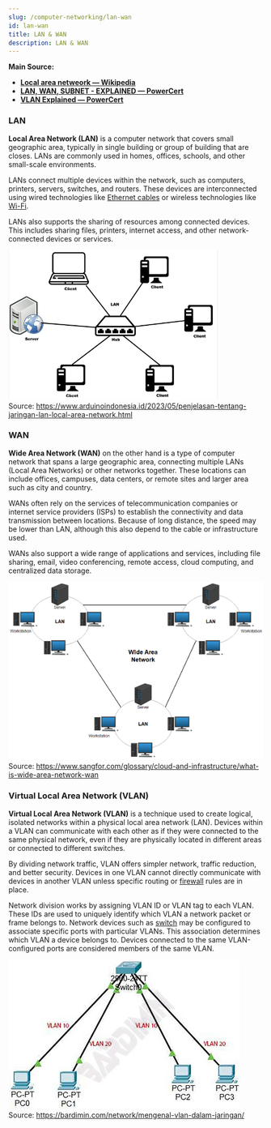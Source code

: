 ```yaml
---
slug: /computer-networking/lan-wan
id: lan-wan
title: LAN & WAN
description: LAN & WAN
---
```


**Main Source:**

- **[Local area netweork — Wikipedia](https://en.wikipedia.org/wiki/Local_area_network)**
- **[LAN, WAN, SUBNET - EXPLAINED — PowerCert](https://youtu.be/NyZWSvSj8ek?si=cWLETY4kctAN1tBz)**
- **[VLAN Explained — PowerCert](https://youtu.be/jC6MJTh9fRE?si=CHBC4RogtqYM7v5c)**

### LAN

**Local Area Network (LAN)** is a computer network that covers small geographic area, typically in single building or group of building that are closes. LANs are commonly used in homes, offices, schools, and other small-scale environments.

LANs connect multiple devices within the network, such as computers, printers, servers, switches, and routers. These devices are interconnected using wired technologies like [Ethernet cables](/computer-networking/ethernet) or wireless technologies like [Wi-Fi](/computer-networking/wi-fi).

LANs also supports the sharing of resources among connected devices. This includes sharing files, printers, internet access, and other network-connected devices or services.

![LAN that consists of connected local devices to hub](./lan.png)  
Source: https://www.arduinoindonesia.id/2023/05/penjelasan-tentang-jaringan-lan-local-area-network.html

### WAN

**Wide Area Network (WAN)** on the other hand is a type of computer network that spans a large geographic area, connecting multiple LANs (Local Area Networks) or other networks together. These locations can include offices, campuses, data centers, or remote sites and larger area such as city and country.

WANs often rely on the services of telecommunication companies or internet service providers (ISPs) to establish the connectivity and data transmission between locations. Because of long distance, the speed may be lower than LAN, although this also depend to the cable or infrastructure used.

WANs also support a wide range of applications and services, including file sharing, email, video conferencing, remote access, cloud computing, and centralized data storage.

![WAN connects LAN together](./wan.png)  
Source: https://www.sangfor.com/glossary/cloud-and-infrastructure/what-is-wide-area-network-wan

### Virtual Local Area Network (VLAN)

**Virtual Local Area Network (VLAN)** is a technique used to create logical, isolated networks within a physical local area network (LAN). Devices within a VLAN can communicate with each other as if they were connected to the same physical network, even if they are physically located in different areas or connected to different switches.

By dividing network traffic, VLAN offers simpler network, traffic reduction, and better security. Devices in one VLAN cannot directly communicate with devices in another VLAN unless specific routing or [firewall](/computer-security/network-security#firewall) rules are in place.

Network division works by assigning VLAN ID or VLAN tag to each VLAN. These IDs are used to uniquely identify which VLAN a network packet or frame belongs to. Network devices such as [switch](/computer-networking/switch) may be configured to associate specific ports with particular VLANs. This association determines which VLAN a device belongs to. Devices connected to the same VLAN-configured ports are considered members of the same VLAN.

![VLAN divided four computers into two by assigning ID 10 and 20](./vlan.png)  
Source: https://bardimin.com/network/mengenal-vlan-dalam-jaringan/
